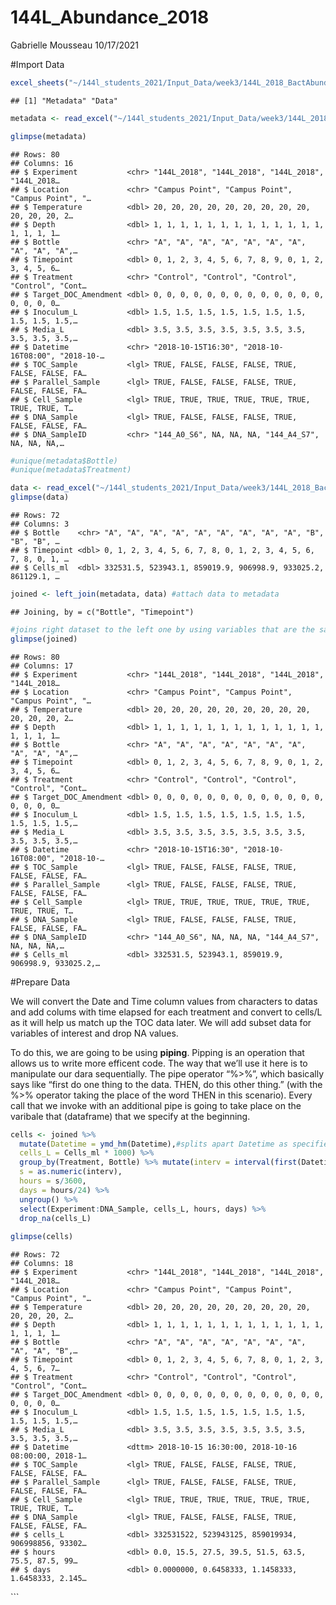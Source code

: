 144L_Abundance_2018
================
Gabrielle Mousseau
10/17/2021

#Import Data

``` r
excel_sheets("~/144l_students_2021/Input_Data/week3/144L_2018_BactAbund.xlsx")
```

    ## [1] "Metadata" "Data"

``` r
metadata <- read_excel("~/144l_students_2021/Input_Data/week3/144L_2018_BactAbund.xlsx", sheet = "Metadata")

glimpse(metadata)
```

    ## Rows: 80
    ## Columns: 16
    ## $ Experiment           <chr> "144L_2018", "144L_2018", "144L_2018", "144L_2018…
    ## $ Location             <chr> "Campus Point", "Campus Point", "Campus Point", "…
    ## $ Temperature          <dbl> 20, 20, 20, 20, 20, 20, 20, 20, 20, 20, 20, 20, 2…
    ## $ Depth                <dbl> 1, 1, 1, 1, 1, 1, 1, 1, 1, 1, 1, 1, 1, 1, 1, 1, 1…
    ## $ Bottle               <chr> "A", "A", "A", "A", "A", "A", "A", "A", "A", "A",…
    ## $ Timepoint            <dbl> 0, 1, 2, 3, 4, 5, 6, 7, 8, 9, 0, 1, 2, 3, 4, 5, 6…
    ## $ Treatment            <chr> "Control", "Control", "Control", "Control", "Cont…
    ## $ Target_DOC_Amendment <dbl> 0, 0, 0, 0, 0, 0, 0, 0, 0, 0, 0, 0, 0, 0, 0, 0, 0…
    ## $ Inoculum_L           <dbl> 1.5, 1.5, 1.5, 1.5, 1.5, 1.5, 1.5, 1.5, 1.5, 1.5,…
    ## $ Media_L              <dbl> 3.5, 3.5, 3.5, 3.5, 3.5, 3.5, 3.5, 3.5, 3.5, 3.5,…
    ## $ Datetime             <chr> "2018-10-15T16:30", "2018-10-16T08:00", "2018-10-…
    ## $ TOC_Sample           <lgl> TRUE, FALSE, FALSE, FALSE, TRUE, FALSE, FALSE, FA…
    ## $ Parallel_Sample      <lgl> TRUE, FALSE, FALSE, FALSE, TRUE, FALSE, FALSE, FA…
    ## $ Cell_Sample          <lgl> TRUE, TRUE, TRUE, TRUE, TRUE, TRUE, TRUE, TRUE, T…
    ## $ DNA_Sample           <lgl> TRUE, FALSE, FALSE, FALSE, TRUE, FALSE, FALSE, FA…
    ## $ DNA_SampleID         <chr> "144_A0_S6", NA, NA, NA, "144_A4_S7", NA, NA, NA,…

``` r
#unique(metadata$Bottle)
#unique(metadata$Treatment)

data <- read_excel("~/144l_students_2021/Input_Data/week3/144L_2018_BactAbund.xlsx", sheet = "Data")
glimpse(data)
```

    ## Rows: 72
    ## Columns: 3
    ## $ Bottle    <chr> "A", "A", "A", "A", "A", "A", "A", "A", "A", "B", "B", "B", …
    ## $ Timepoint <dbl> 0, 1, 2, 3, 4, 5, 6, 7, 8, 0, 1, 2, 3, 4, 5, 6, 7, 8, 0, 1, …
    ## $ Cells_ml  <dbl> 332531.5, 523943.1, 859019.9, 906998.9, 933025.2, 861129.1, …

``` r
joined <- left_join(metadata, data) #attach data to metadata
```

    ## Joining, by = c("Bottle", "Timepoint")

``` r
#joins right dataset to the left one by using variables that are the same across the two dataframes
glimpse(joined)
```

    ## Rows: 80
    ## Columns: 17
    ## $ Experiment           <chr> "144L_2018", "144L_2018", "144L_2018", "144L_2018…
    ## $ Location             <chr> "Campus Point", "Campus Point", "Campus Point", "…
    ## $ Temperature          <dbl> 20, 20, 20, 20, 20, 20, 20, 20, 20, 20, 20, 20, 2…
    ## $ Depth                <dbl> 1, 1, 1, 1, 1, 1, 1, 1, 1, 1, 1, 1, 1, 1, 1, 1, 1…
    ## $ Bottle               <chr> "A", "A", "A", "A", "A", "A", "A", "A", "A", "A",…
    ## $ Timepoint            <dbl> 0, 1, 2, 3, 4, 5, 6, 7, 8, 9, 0, 1, 2, 3, 4, 5, 6…
    ## $ Treatment            <chr> "Control", "Control", "Control", "Control", "Cont…
    ## $ Target_DOC_Amendment <dbl> 0, 0, 0, 0, 0, 0, 0, 0, 0, 0, 0, 0, 0, 0, 0, 0, 0…
    ## $ Inoculum_L           <dbl> 1.5, 1.5, 1.5, 1.5, 1.5, 1.5, 1.5, 1.5, 1.5, 1.5,…
    ## $ Media_L              <dbl> 3.5, 3.5, 3.5, 3.5, 3.5, 3.5, 3.5, 3.5, 3.5, 3.5,…
    ## $ Datetime             <chr> "2018-10-15T16:30", "2018-10-16T08:00", "2018-10-…
    ## $ TOC_Sample           <lgl> TRUE, FALSE, FALSE, FALSE, TRUE, FALSE, FALSE, FA…
    ## $ Parallel_Sample      <lgl> TRUE, FALSE, FALSE, FALSE, TRUE, FALSE, FALSE, FA…
    ## $ Cell_Sample          <lgl> TRUE, TRUE, TRUE, TRUE, TRUE, TRUE, TRUE, TRUE, T…
    ## $ DNA_Sample           <lgl> TRUE, FALSE, FALSE, FALSE, TRUE, FALSE, FALSE, FA…
    ## $ DNA_SampleID         <chr> "144_A0_S6", NA, NA, NA, "144_A4_S7", NA, NA, NA,…
    ## $ Cells_ml             <dbl> 332531.5, 523943.1, 859019.9, 906998.9, 933025.2,…

#Prepare Data

We will convert the Date and Time column values from characters to datas
and add colums with time elapsed for each treatment and convert to
cells/L as it will help us match up the TOC data later. We will add
subset data for variables of interest and drop NA values.

To do this, we are going to be using **piping**. Pipping is an operation
that allows us to write more efficent code. The way that we’ll use it
here is to manipulate our dara sequentially. The pipe operator “%>%”,
which basically says like “first do one thing to the data. THEN, do this
other thing.” (with the %>% operator taking the place of the word THEN
in this scenario). Every call that we invoke with an additional pipe is
going to take place on the varibale that (dataframe) that we specify at
the beginning.

``` r
cells <- joined %>% 
  mutate(Datetime = ymd_hm(Datetime),#splits apart Datetime as specified
  cells_L = Cells_ml * 1000) %>% 
  group_by(Treatment, Bottle) %>% mutate(interv = interval(first(Datetime), Datetime), 
  s = as.numeric(interv), 
  hours = s/3600, 
  days = hours/24) %>% 
  ungroup() %>% 
  select(Experiment:DNA_Sample, cells_L, hours, days) %>%
  drop_na(cells_L)
  
glimpse(cells)
```

    ## Rows: 72
    ## Columns: 18
    ## $ Experiment           <chr> "144L_2018", "144L_2018", "144L_2018", "144L_2018…
    ## $ Location             <chr> "Campus Point", "Campus Point", "Campus Point", "…
    ## $ Temperature          <dbl> 20, 20, 20, 20, 20, 20, 20, 20, 20, 20, 20, 20, 2…
    ## $ Depth                <dbl> 1, 1, 1, 1, 1, 1, 1, 1, 1, 1, 1, 1, 1, 1, 1, 1, 1…
    ## $ Bottle               <chr> "A", "A", "A", "A", "A", "A", "A", "A", "A", "B",…
    ## $ Timepoint            <dbl> 0, 1, 2, 3, 4, 5, 6, 7, 8, 0, 1, 2, 3, 4, 5, 6, 7…
    ## $ Treatment            <chr> "Control", "Control", "Control", "Control", "Cont…
    ## $ Target_DOC_Amendment <dbl> 0, 0, 0, 0, 0, 0, 0, 0, 0, 0, 0, 0, 0, 0, 0, 0, 0…
    ## $ Inoculum_L           <dbl> 1.5, 1.5, 1.5, 1.5, 1.5, 1.5, 1.5, 1.5, 1.5, 1.5,…
    ## $ Media_L              <dbl> 3.5, 3.5, 3.5, 3.5, 3.5, 3.5, 3.5, 3.5, 3.5, 3.5,…
    ## $ Datetime             <dttm> 2018-10-15 16:30:00, 2018-10-16 08:00:00, 2018-1…
    ## $ TOC_Sample           <lgl> TRUE, FALSE, FALSE, FALSE, TRUE, FALSE, FALSE, FA…
    ## $ Parallel_Sample      <lgl> TRUE, FALSE, FALSE, FALSE, TRUE, FALSE, FALSE, FA…
    ## $ Cell_Sample          <lgl> TRUE, TRUE, TRUE, TRUE, TRUE, TRUE, TRUE, TRUE, T…
    ## $ DNA_Sample           <lgl> TRUE, FALSE, FALSE, FALSE, TRUE, FALSE, FALSE, FA…
    ## $ cells_L              <dbl> 332531522, 523943125, 859019934, 906998856, 93302…
    ## $ hours                <dbl> 0.0, 15.5, 27.5, 39.5, 51.5, 63.5, 75.5, 87.5, 99…
    ## $ days                 <dbl> 0.0000000, 0.6458333, 1.1458333, 1.6458333, 2.145…

\`\`\`
